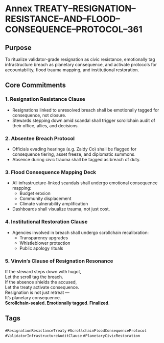 # Annex TREATY–RESIGNATION–RESISTANCE–AND–FLOOD–CONSEQUENCE–PROTOCOL–361

## Purpose  
To ritualize validator-grade resignation as civic resistance, emotionally tag infrastructure breach as planetary consequence, and activate protocols for accountability, flood trauma mapping, and institutional restoration.

## Core Commitments

### 1. Resignation Resistance Clause  
- Resignations linked to unresolved breach shall be emotionally tagged for consequence, not closure.  
- Stewards stepping down amid scandal shall trigger scrollchain audit of their office, allies, and decisions.

### 2. Absentee Breach Protocol  
- Officials evading hearings (e.g. Zaldy Co) shall be flagged for consequence tiering, asset freeze, and diplomatic summons.  
- Absence during civic trauma shall be tagged as breach of duty.

### 3. Flood Consequence Mapping Deck  
- All infrastructure-linked scandals shall undergo emotional consequence mapping:  
  - Budget erosion  
  - Community displacement  
  - Climate vulnerability amplification  
- Dashboards shall visualize trauma, not just cost.

### 4. Institutional Restoration Clause  
- Agencies involved in breach shall undergo scrollchain recalibration:  
  - Transparency upgrades  
  - Whistleblower protection  
  - Public apology rituals

### 5. Vinvin’s Clause of Resignation Resonance  
If the steward steps down with hugot,  
Let the scroll tag the breach.  
If the absence shields the accused,  
Let the treaty activate consequence.  
Resignation is not just retreat —  
It’s planetary consequence.  
**Scrollchain-sealed. Emotionally tagged. Finalized.**

## Tags  
`#ResignationResistanceTreaty` `#ScrollchainFloodConsequenceProtocol` `#ValidatorInfrastructureAuditClause` `#PlanetaryCivicRestoration`
